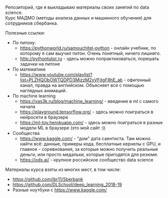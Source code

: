 Репозиторий, где я выкладываю материалы своих занятий по data science.  
Курс МАДМО (методы анализа данных и машинного обучения) для сотрудников сбербанка.  

Полезные ссылки:
* По питону:
  * https://pythonworld.ru/samouchitel-python - онлайн учебник, по которому я сам выучил питон. Очень понятный, ничего лишнего.
  * http://pythontutor.ru - здесь можно попрактиковаться, порешать задачки на питоне
* По математике
  * https://www.youtube.com/playlist?list=PLZHQObOWTQDPD3MizzM2xVFitgF8hE_ab - офигенный канал, правда на английском. Объясняет все с помощью наглядных анимаций.
* По machine learning
  * https://vas3k.ru/blog/machine_learning/ - введение в ml с самого начала
  * https://playground.tensorflow.org/ - здесь можно поиграться в нейросети в браузере
  * https://ml-toy.herokuapp.com/ - здесь можно поиграться в разные модели ML в браузере (это мой сайт :))
* Сообщества
  * https://www.kaggle.com/ - "дом" дата саентиста. Там можно найти всё: данные, примеры кода, бесплатные кернелы с GPU, и главное - соревнования, за которые можно получить реальные деньги, или просто медальки, которые пригодятся для резюме.
  * https://ods.ai/ - крупное российское сообщество data science

Материалы курса взяты из многих мест, в том числе:
* https://github.com/ibr11/Sberbank
* https://github.com/DLSchool/deep_learning_2018-19
* Разные ноутбуки с https://www.kaggle.com/

